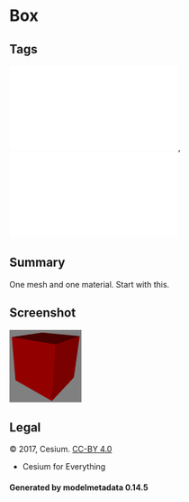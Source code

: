# Box

## Tags

![core](../../Models-core.md), ![testing](../../Models-testing.md)

## Summary

One mesh and one material. Start with this.

## Screenshot

![screenshot](screenshot/screenshot.png)

## Legal

&copy; 2017, Cesium. [CC-BY 4.0](https://creativecommons.org/licenses/by-nd/4.0/legalcode)

 - Cesium for Everything

#### Generated by modelmetadata 0.14.5